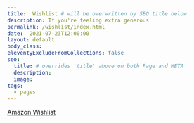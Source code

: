 ```yaml
---
title:  Wishlist # will be overwritten by SEO.title below
description: If you're feeling extra generous
permalink: /wishlist/index.html
date:  2021-07-23T12:00:00
layout: default
body_class:
eleventyExcludeFromCollections: false
seo:
  title: # overrides 'title' above on both Page and META
  description:
  image:
tags:
  - pages
---
```


[Amazon Wishlist](https://www.amazon.com/hz/wishlist/ls/31EDDE0CILTS3?ref_=wl_share)
